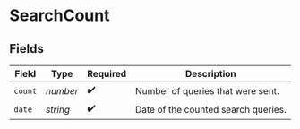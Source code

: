 # SearchCount


## Fields

| Field                               | Type                                | Required                            | Description                         |
| ----------------------------------- | ----------------------------------- | ----------------------------------- | ----------------------------------- |
| `count`                             | *number*                            | :heavy_check_mark:                  | Number of queries that were sent.   |
| `date`                              | *string*                            | :heavy_check_mark:                  | Date of the counted search queries. |